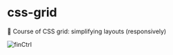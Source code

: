 # css-grid
🎨 Course of CSS grid: simplifying layouts (responsively)

![finCtrl](https://github.com/renanflow/css-grid/blob/main/projeto.gif)
